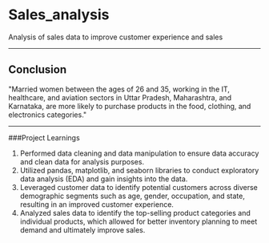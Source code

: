 # Sales_analysis

Analysis of sales data to improve customer experience and sales


------------------------------------------------------------------

## Conclusion


"Married women between the ages of 26 and 35, working in the IT, healthcare, and aviation sectors in Uttar Pradesh, Maharashtra, and Karnataka, are more likely to purchase products in the food, clothing, and electronics categories."


--------------------------------------------------------------------

###Project Learnings

1. Performed data cleaning and data manipulation to ensure data accuracy and clean data for analysis purposes.
2. Utilized pandas, matplotlib, and seaborn libraries to conduct exploratory data analysis (EDA) and gain insights into the data.
3. Leveraged customer data to identify potential customers across diverse demographic segments such as age, gender, occupation, and state, resulting in an improved customer experience.
4. Analyzed sales data to identify the top-selling product categories and individual products, which allowed for better inventory planning to meet demand and ultimately improve sales.
